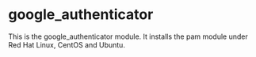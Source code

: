 # google_authenticator #

This is the google_authenticator module. It installs the pam module under Red Hat Linux, CentOS and Ubuntu.
